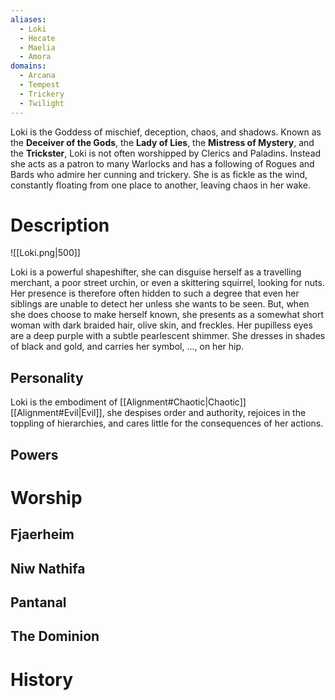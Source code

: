 ```yaml
---
aliases:
  - Loki
  - Hecate
  - Maelia
  - Amora
domains:
  - Arcana
  - Tempest
  - Trickery
  - Twilight
---
```

Loki is the Goddess of mischief, deception, chaos, and shadows. Known as the **Deceiver of the Gods**, the **Lady of Lies**, the **Mistress of Mystery**, and the **Trickster**, Loki is not often worshipped by Clerics and Paladins. Instead she acts as a patron to many Warlocks and has a following of Rogues and Bards who admire her cunning and trickery. She is as fickle as the wind, constantly floating from one place to another, leaving chaos in her wake.
# Description
![[Loki.png|500]]

Loki is a powerful shapeshifter, she can disguise herself as a travelling merchant, a poor street urchin, or even a skittering squirrel, looking for nuts. Her presence is therefore often hidden to such a degree that even her siblings are unable to detect her unless she wants to be seen. But, when she does choose to make herself known, she presents as a somewhat short woman with dark braided hair, olive skin, and freckles. Her pupilless eyes are a deep purple with a subtle pearlescent shimmer. She dresses in shades of black and gold, and carries her symbol, ..., on her hip.


## Personality
Loki is the embodiment of [[Alignment#Chaotic|Chaotic]] [[Alignment#Evil|Evil]], she despises order and authority, rejoices in the toppling of hierarchies, and cares little for the consequences of her actions.

## Powers


# Worship

## Fjaerheim

## Niw Nathifa

## Pantanal

## The Dominion


# History

